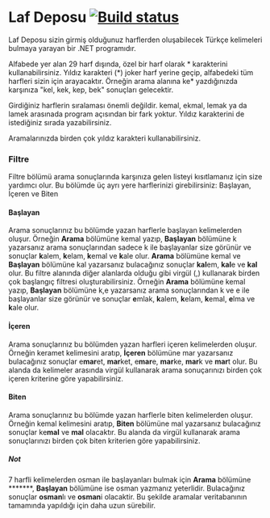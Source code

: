 # Laf Deposu [![Build status][img-master]][travis-url-master]
Laf Deposu sizin girmiş olduğunuz harflerden oluşabilecek Türkçe kelimeleri bulmaya yarayan bir .NET programıdır.

Alfabede yer alan 29 harf dışında, özel bir harf olarak \* karakterini kullanabilirsiniz. Yıldız karakteri (\*) joker harf yerine geçip, alfabedeki tüm harfleri sizin için arayacaktır. Örneğin arama alanına ke* yazdığınızda karşınıza "kel, kek, kep, bek" sonuçları gelecektir.

Girdiğiniz harflerin sıralaması önemli değildir. kemal, ekmal, lemak ya da lamek arasınada program açısından bir fark yoktur. Yıldız karakterini de istediğiniz sırada yazabilirsiniz.

Aramalarınızda birden çok yıldız karakteri kullanabilirsiniz.

### Filtre

Filtre bölümü arama sonuçlarında karşınıza gelen listeyi kısıtlamanız için size yardımcı olur. Bu bölümde üç ayrı yere harflerinizi girebilirsiniz: Başlayan, İçeren ve Biten

#### Başlayan

Arama sonuçlarınız bu bölümde yazan harflerle başlayan kelimelerden oluşur. Örneğin **Arama** bölümüne kemal yazıp, **Başlayan** bölümüne k yazarsanız arama sonuçlarından sadece k ile başlayanlar size görünür ve sonuçlar **k**alem, **k**elam, **k**emal ve **k**ale olur. **Arama** bölümüne kemal ve **Başlayan** bölümüne kal yazarsanız bulacağınız sonuçlar **kal**em, **kal**e ve **kal** olur. Bu filtre alanında diğer alanlarda olduğu gibi virgül (,) kullanarak birden çok başlangıç filtresi oluşturabilirsiniz. Örneğin **Arama** bölümüne kemal yazıp, **Başlayan** bölümüne k,e yazarsanız arama sonuçlarından k ve e ile başlayanlar size görünür ve sonuçlar **e**mlak, **k**alem, **k**elam, **k**emal, **e**lma ve **k**ale olur.

#### İçeren

Arama sonuçlarınız bu bölümden yazan harfleri içeren kelimelerden oluşur. Örneğin keramet kelimesini aratıp, **İçeren** bölümüne mar yazarsanız bulacağınız sonuçlar e**mar**et, **mar**ket, e**mar**e, **mar**ke, **mar**k ve **mar**t olur. Bu alanda da kelimeler arasında virgül kullanarak arama sonuçarınızı birden çok içeren kriterine göre yapabilirsiniz.

#### Biten

Arama sonuçlarınız bu bölümde yazan harflerle biten kelimelerden oluşur. Örneğin kemal kelimesini aratıp, **Biten** bölümüne mal yazarsanız bulacağınız sonuçlar ke**mal** ve **mal** olacaktır. Bu alanda da virgül kullanarak arama sonuçlarınızı birden çok biten kriterien göre yapabilirsiniz.

##### Not

7 harfli kelimelerden osman ile başlayanları bulmak için **Arama** bölümüne *******, **Başlayan** bölümüne ise osman yazmanız yeterlidir. Bulacağınız sonuçlar **osman**lı ve **osman**i olacaktir. Bu şekilde aramalar veritabanının tamamında yapıldığı için daha uzun sürebilir.

[img-master]: https://travis-ci.org/ogun/lafdeposu.svg?branch=master
[travis-url-master]: https://travis-ci.org/ogun/lafdeposu
